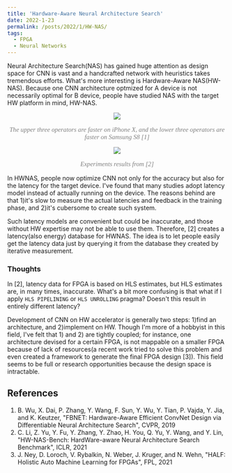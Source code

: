 ```yaml
---
title: 'Hardware-Aware Neural Architecture Search'
date: 2022-1-23
permalink: /posts/2022/1/HW-NAS/
tags:
  - FPGA
  - Neural Networks
---
```


Neural Architecture Search(NAS) has gained huge attention as design space for CNN is vast and 
a handcrafted network with heuristics takes tremendous efforts.
What's more interesting is Hardware-Aware NAS(HW-NAS). 
Because one CNN architecture optmized for A device is not necessarily optimal for B device,
people have studied NAS with the target HW platform in mind, HW-NAS.

<p align="center"> <img src="https://dj-park.github.io/images/posts_img/HWNAS_1.png"> </p>
<p style="font-family: times, serif; font-size:11pt; font-style:italic; text-align:center; color:grey">
The upper three operators are faster on iPhone X, and the lower three operators are faster on Samsung S8 [1]
</p>

<p align="center"> <img src="https://dj-park.github.io/images/posts_img/HWNAS_2.png"> </p>
<p style="font-family: times, serif; font-size:11pt; font-style:italic; text-align:center; color:grey">
Experiments results from [2]
</p>

In HWNAS, people now optimize CNN not only for the accuracy but also for the latency for the target device.
I've found that many studies adopt latency model instead of actually running on the device.
The reasons behind are that 1)it's slow to measure the actual latencies and feedback in the training phase,
and 2)it's cubersome to create such system.

Such latency models are convenient but could be inaccurate, and those without HW expertise may not be able
to use them. Therefore, [2] creates a latency(also energy) database for HWNAS. The idea is to let people
easily get the latency data just by querying it from the database they created by iterative measurement.

### Thoughts
In [2], latency data for FPGA is based on HLS estimates, but HLS estimates are, in many times, inaccurate.
What's a bit more confusing is that what if I apply `HLS PIPELINING` or `HLS UNROLLING` pragma?
Doesn't this result in entirely different latency?

Development of CNN on HW accelerator is generally two steps: 1)find an architecture, and 2)implement on HW.
Though I'm more of a hobbyist in this field, I've felt that 1) and 2) are tightly coupled; for instance, one architecture
devised for a certain FPGA, is not mappable on a smaller FPGA because of lack of resources(a recent work tried to solve 
this problem and even created a framework to generate the final FPGA design [3]).
This field seems to be full or research opportunities because the design space is intractable.

References
------
1. B. Wu, X. Dai, P. Zhang, Y. Wang, F. Sun, Y. Wu, Y. Tian, P. Vajda, Y. Jia, and K. Keutzer, "FBNET: Hardware-Aware Efficient ConvNet Design via Differentiable Neural Architecture Search", CVPR, 2019
2. C. Li, Z. Yu, Y. Fu, Y. Zhang, Y. Zhao, H. You, Q. Yu, Y. Wang, and Y. Lin, "HW-NAS-Bench: HardWare-aware Neural Architecture Search Benchmark", ICLR, 2021
3. J. Ney, D. Loroch, V. Rybalkin, N. Weber, J. Kruger, and N. Wehn, "HALF: Holistic Auto Machine Learning for FPGAs", FPL, 2021 
